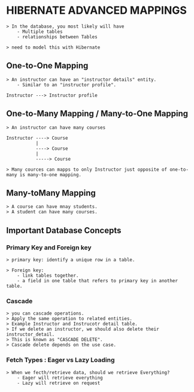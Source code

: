 # HIBERNATE ADVANCED MAPPINGS

    > In the database, you most likely will have
        - Multiple tables
        - relationships between Tables

    > need to model this with Hibernate 

## One-to-One Mapping

    > An instructor can have an "instructor details" entity.
        - Similar to an "instructor profile".

    Instructor ---> Instructor profile
    

## One-to-Many Mapping / Many-to-One Mapping

    > An instructor can have many courses

    Instructor ----> Course
               |
               ----> Course
               |
               -----> Course

    > Many cources can mapps to only Instructor just opposite of one-to-many is many-to-one mapping.

## Many-toMany Mapping

    > A course can have mnay students.
    > A student can have many courses.

## Important Database Concepts

### Primary Key and Foreign key

    > primary key: identify a unique row in a table.

    > Foreign key:
        - link tables together.
        - a field in one table that refers to primary key in another table.

### Cascade

    > you can cascade operations.
    > Apply the same operation to related entities.
    > Example Instructor and Instrucotr detail table.
    > If we delete an instructor, we should also delete their instructor_detail.
    > This is known as "CASCADE DELETE".
    > Cascade delete depends on the use case.

### Fetch Types : Eager vs Lazy Loading

    > When we fecth/retrieve data, should we retrieve Everything?
        - Eager will retrieve everything
        - Lazy will retrieve on request 
